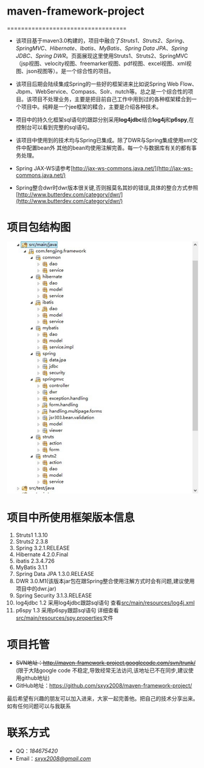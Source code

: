 # maven-framework-project
==================================
* 该项目基于maven3.0构建的，项目中融合了<em>Struts1</em>、<em>Struts2</em>、<em>Spring</em>、<em>SpringMVC</em>、<em>Hibernate</em>、<em>Ibatis</em>、<em>MyBatis</em>、<em>Spring Data JPA</em>、<em>Spring JDBC</em>、<em>Spring DWR</em>。页面展现这里使用Struts1、Struts2、SpringMVC（jsp视图、velocity视图、freemarker视图、pdf视图、excel视图、xml视图、json视图等）。是一个综合性的项目。

* 该项目后期会陆续集成Spring的一些好的框架进来比如说Spring Web Flow、Jbpm、WebService、Compass、Solr、nutch等。总之是一个综合性的项目。该项目不处理业务，主要是把目前自己工作中用到过的各种框架糅合到一个项目中。纯粹是一个jee框架的糅合，主要是介绍各种技术。

* 项目中的持久化框架sql语句的跟踪分别采用<strong>log4jdbc</strong>结合<strong>log4j</strong>和<strong>p6spy</strong>,在控制台可以看到完整的sql语句。

* 该项目中使用到的技术均与Spring已集成。除了DWR与Spring集成使用xml文件中配置bean外 其他的bean均使用注解完善。每一个与数据库有关的都有事务处理。

* Spring  JAX-WS请参考[http://jax-ws-commons.java.net/](http://jax-ws-commons.java.net/)

* Spring整合dwr时dwr版本很关键,否则报莫名其妙的错误,具体的整合方式参照[http://www.butterdev.com/category/dwr/](http://www.butterdev.com/category/dwr/)

# 项目包结构图
![src/main/resources/package.jpg](src/main/resources/package.jpg)

# 项目中所使用框架版本信息
1. Struts1 1.3.10
2. Struts2 2.3.8
3. Spring 3.2.1.RELEASE
4. Hibernate 4.2.0.Final
5. ibatis 2.3.4.726
6. MyBatis 3.1.1
7. Spring Data JPA 1.3.0.RELEASE
8. DWR 3.0.M1(该版本jar包在跟Spring整合使用注解方式时会有问题,建议使用项目中的dwr.jar)
9. Spring Security 3.1.3.RELEASE
10. log4jdbc 1.2 采用log4jdbc跟踪sql语句 查看[src/main/resources/log4j.xml](src/main/resources/log4j.xml)
11. p6spy 1.3 采用p6spy跟踪sql语句 详细查看[src/main/resources/spy.properties](src/main/resources/spy.properties)文件

# 项目托管
* <del>SVN地址：http://maven-framework-project.googlecode.com/svn/trunk/</del> (限于大陆google code 不稳定,导致经常无法访问,该地址已不在同步,建议使用github地址)
* GitHub地址：https://github.com/sxyx2008/maven-framework-project/

最后希望有兴趣的朋友可以加入进来，大家一起完善他。把自己的技术分享出来。如有任何问题可以与我联系

# 联系方式
* QQ：<em>184675420</em>
* Email：<em>sxyx2008@gmail.com</em>
